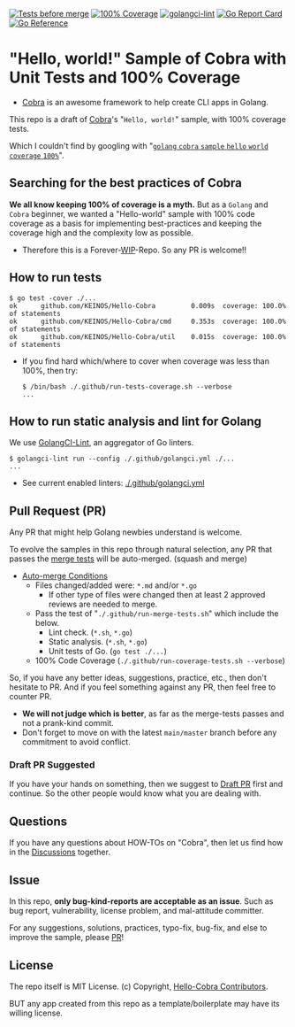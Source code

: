 <!-- markdownlint-disable MD001 MD041 -->
[![Tests before merge](https://github.com/KEINOS/Hello-Cobra/workflows/Tests%20before%20merge/badge.svg)](https://github.com/KEINOS/Hello-Cobra/actions?query=workflow%3A%22Tests+before+merge%22 "View status of the action on GitHub")
[![100% Coverage](https://github.com/KEINOS/Hello-Cobra/workflows/100%25%20Coverage/badge.svg)](https://github.com/KEINOS/Hello-Cobra/actions?query=workflow%3A%22100%25+Coverage%22 "View status of the action on GitHub")
[![golangci-lint](https://github.com/KEINOS/Hello-Cobra/workflows/golangci-lint/badge.svg)](https://github.com/KEINOS/Hello-Cobra/actions?query=workflow%3Agolangci-lint "View status of the action on GitHub")
[![Go Report Card](https://goreportcard.com/badge/github.com/KEINOS/Hello-Cobra)](https://goreportcard.com/report/github.com/KEINOS/Hello-Cobra "View on Go Report Card")
[![Go Reference](https://pkg.go.dev/badge/github.com/KEINOS/Hello-Cobra.svg)](https://pkg.go.dev/github.com/KEINOS/Hello-Cobra#section-documentation "Read generated documentation of the app")

# "Hello, world!" Sample of Cobra with Unit Tests and 100% Coverage

- [Cobra](https://cobra.dev/) is an awesome framework to help create CLI apps in Golang.

This repo is a draft of [Cobra](https://cobra.dev/)'s "`Hello, world!`" sample, with 100% coverage tests.

Which I couldn't find by googling with "[`golang` `cobra` `sample` `hello` `world` `coverage` `100%`](https://www.google.com/search?q=%22golang%22+cobra+sample+hello+world+coverage+100%)".

## Searching for the best practices of Cobra

**We all know keeping 100% of coverage is a myth.** But as a `Golang` and `Cobra` beginner, we wanted a "Hello-world" sample with 100% code coverage as a basis for implementing best-practices and keeping the coverage high and the complexity low as possible.

- Therefore this is a Forever-[WIP](https://en.wikipedia.org/wiki/Work_in_progress)-Repo. So any PR is welcome!!

## How to run tests

```shellsession
$ go test -cover ./...
ok      github.com/KEINOS/Hello-Cobra         0.009s  coverage: 100.0% of statements
ok      github.com/KEINOS/Hello-Cobra/cmd     0.353s  coverage: 100.0% of statements
ok      github.com/KEINOS/Hello-Cobra/util    0.015s  coverage: 100.0% of statements
```

- If you find hard which/where to cover when coverage was less than 100%, then try:

  ```shellsession
  $ /bin/bash ./.github/run-tests-coverage.sh --verbose
  ...
  ```

## How to run static analysis and lint for Golang

We use [GolangCI-Lint](https://golangci-lint.run/), an aggregator of Go linters.

```shellsession
$ golangci-lint run --config ./.github/golangci.yml ./...
...
```

- See current enabled linters: [./.github/golangci.yml](./.github/golangci.yml)

## Pull Request (PR)

Any PR that might help Golang newbies understand is welcome.

To evolve the samples in this repo through natural selection, any PR that passes the [merge tests](https://github.com/KEINOS/Hello-Cobra/blob/main/.github/run-merge-tests.sh) will be auto-merged. (squash and merge)

- [Auto-merge Conditions](https://github.com/KEINOS/Hello-Cobra/blob/main/.github/mergify.yml)
  - Files changed/added were: `*.md` and/or `*.go`
    - If other type of files were changed then at least 2 approved reviews are needed to merge.
  - Pass the test of "`./.github/run-merge-tests.sh`" which include the below.
    - Lint check. (`*.sh`, `*.go`)
    - Static analysis. (`*.sh`, `*.go`)
    - Unit tests of Go. (`go test ./...`)
  - 100% Code Coverage (`./.github/run-coverage-tests.sh --verbose`)

So, if you have any better ideas, suggestions, practice, etc., then don't hesitate to PR. And if you feel something against any PR, then feel free to counter PR.

- **We will not judge which is better**, as far as the merge-tests passes and not a prank-kind commit.
- Don't forget to move on with the latest `main/master` branch before any commitment to avoid conflict.

### Draft PR Suggested

If you have your hands on something, then we suggest to [Draft PR](https://github.blog/2019-02-14-introducing-draft-pull-requests/) first and continue. So the other people would know what you are dealing with.

## Questions

If you have any questions about HOW-TOs on "Cobra", then let us find how in the [Discussions](https://github.com/KEINOS/Hello-Cobra/discussions) together.

## Issue

In this repo, **only bug-kind-reports are acceptable as an issue**. Such as bug report, vulnerability, license problem, and mal-attitude committer.

For any suggestions, solutions, practices, typo-fix, bug-fix, and else to improve the sample, please [PR](https://github.com/KEINOS/Hello-Cobra/pulls)!

## License

The repo itself is MIT License. (c) Copyright, [Hello-Cobra Contributors](https://github.com/KEINOS/Hello-Cobra/graphs/contributors).

BUT any app created from this repo as a template/boilerplate may have its willing license.

<!-- WIP
## Codespaces and VSCode Friendly

This repo works on [GitHub Codespaces](https://github.com/features/codespaces) which lets you edit/code online.

1. [Request early access](https://github.com/features/codespaces/signup) and wait to be accepted.
2. [Fork](https://docs.github.com/en/free-pro-team@latest/github/getting-started-with-github/fork-a-repo) this repo to your GitHub account.
3. Open the forked repo in GitHub and select the ”`Open with Codespaces`" dropdown menu in the upper right "`↓ Code`" button.
4. Create/add a "`New codespace`" and wait until the Docker image gets built.
-->
